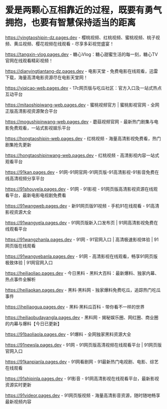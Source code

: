 # 爱是两颗心互相靠近的过程，既要有勇气拥抱，也要有智慧保持适当的距离

https://yingtaoshipin-dz.pages.dev - 樱桃视频、红桃视频、蜜桃视频、桃子视频、黄瓜视频、樱花视频在线观看 - 尽享多彩视觉盛宴！

https://tangxin-vlog.pages.dev - 糖心Vlog：糖心甜蜜生活的每一刻，糖心TV官网在线观看精彩视频！

https://dianyingtiantang-dz.pages.dev - 电影天堂 - 免费电影在线观看，迅雷下载，海量高清电影资源尽在电影天堂网！

https://yiqicao-web.pages.dev - 17c网页版与吃瓜社区：官方入口及一站式热点互动平台

https://mitaoshipiwang-web.pages.dev - 蜜桃视频官方 | 蜜桃影视官网 - 全网正版高清影视资源聚合平台

https://mogushipinwang-web.pages.dev - 蘑菇视频官网 - 最新热门剧集与电影免费观看，一站式影视娱乐平台

https://hongtaoshipin-web.pages.dev - 红桃视频 - 海量高清影视免费看，热门剧集抢先更新

https://hongtaoshipinwang-web.pages.dev - 红桃视频 - 高清影视内容一站式观看平台

https://91kan.pages.dev - 91网-91网官网-91网页版-91高清影视-91影音免费在线高清视频分享平台

https://91shouyela.pages.dev - 91网 - 91影视 - 91网页版高清影视资源在线观看平台，最新电影电视剧免费看

https://91wangweb.pages.dev - 新91网页版91视频 - 手机91在线观看 - 91高清影视资源大全

https://91wangyela.pages.dev - 91网页版新入口发布页 | 91网高清影视免费在线观看平台

https://91wangzhanla.pages.dev - 91网 - 91官网入口 | 高清极速影视体验 | 91网页版在线观看

https://91wangyebanla.pages.dev - 91网 - 高清影视在线观看，畅享91网页版极致体验 | 91网官网入口

https://heiliaoliao.pages.dev - 今日黑料 - 黑料大百科：最新爆料、独家内幕、热点事件全解析

https://heiliaokan.pages.dev - 黑料·黑料网 - 独家爆料免费吃瓜，追踪热门吃瓜事件

https://iheiliaogua.pages.dev - 黑料·黑料瓜百科 - 带你看不一样的世界

https://heiliaobudayangla.pages.dev - 黑料网 - 揭秘娱乐圈、网红圈、商业圈的内幕与爆料【今日已更新】

https://91baoliaola.pages.dev - 91爆料 - 全网独家黑料资源大全

https://91newsla.pages.dev - 91网 - 91网页版高清视频在线观看平台 | 91网页版官网入口

https://91kanpianla.pages.dev - 91网看剧网 - 91最新热门电视剧、电影、综艺在线观看

https://91shipinla.pages.dev - 91影音 - 91网高清影视在线观看平台，最新影视资源实时更新

https://91videor.pages.dev - 91网页版视频 - 海量高清影音资源，随时随地畅享最新视频内容
